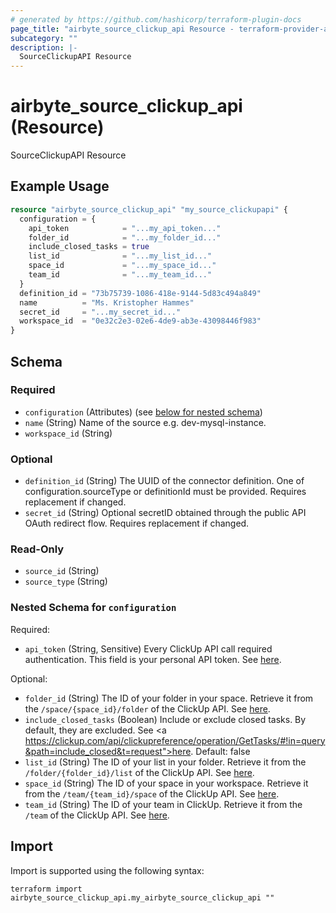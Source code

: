 ```yaml
---
# generated by https://github.com/hashicorp/terraform-plugin-docs
page_title: "airbyte_source_clickup_api Resource - terraform-provider-airbyte"
subcategory: ""
description: |-
  SourceClickupAPI Resource
---
```


# airbyte_source_clickup_api (Resource)

SourceClickupAPI Resource

## Example Usage

```terraform
resource "airbyte_source_clickup_api" "my_source_clickupapi" {
  configuration = {
    api_token            = "...my_api_token..."
    folder_id            = "...my_folder_id..."
    include_closed_tasks = true
    list_id              = "...my_list_id..."
    space_id             = "...my_space_id..."
    team_id              = "...my_team_id..."
  }
  definition_id = "73b75739-1086-418e-9144-5d83c494a849"
  name          = "Ms. Kristopher Hammes"
  secret_id     = "...my_secret_id..."
  workspace_id  = "0e32c2e3-02e6-4de9-ab3e-43098446f983"
}
```

<!-- schema generated by tfplugindocs -->
## Schema

### Required

- `configuration` (Attributes) (see [below for nested schema](#nestedatt--configuration))
- `name` (String) Name of the source e.g. dev-mysql-instance.
- `workspace_id` (String)

### Optional

- `definition_id` (String) The UUID of the connector definition. One of configuration.sourceType or definitionId must be provided. Requires replacement if changed.
- `secret_id` (String) Optional secretID obtained through the public API OAuth redirect flow. Requires replacement if changed.

### Read-Only

- `source_id` (String)
- `source_type` (String)

<a id="nestedatt--configuration"></a>
### Nested Schema for `configuration`

Required:

- `api_token` (String, Sensitive) Every ClickUp API call required authentication. This field is your personal API token. See <a href="https://clickup.com/api/developer-portal/authentication/#personal-token">here</a>.

Optional:

- `folder_id` (String) The ID of your folder in your space. Retrieve it from the `/space/{space_id}/folder` of the ClickUp API. See <a href="https://clickup.com/api/clickupreference/operation/GetFolders/">here</a>.
- `include_closed_tasks` (Boolean) Include or exclude closed tasks. By default, they are excluded. See <a https://clickup.com/api/clickupreference/operation/GetTasks/#!in=query&path=include_closed&t=request">here</a>. Default: false
- `list_id` (String) The ID of your list in your folder. Retrieve it from the `/folder/{folder_id}/list` of the ClickUp API. See <a href="https://clickup.com/api/clickupreference/operation/GetLists/">here</a>.
- `space_id` (String) The ID of your space in your workspace. Retrieve it from the `/team/{team_id}/space` of the ClickUp API. See <a href="https://clickup.com/api/clickupreference/operation/GetSpaces/">here</a>.
- `team_id` (String) The ID of your team in ClickUp. Retrieve it from the `/team` of the ClickUp API. See <a href="https://clickup.com/api/clickupreference/operation/GetAuthorizedTeams/">here</a>.

## Import

Import is supported using the following syntax:

```shell
terraform import airbyte_source_clickup_api.my_airbyte_source_clickup_api ""
```
